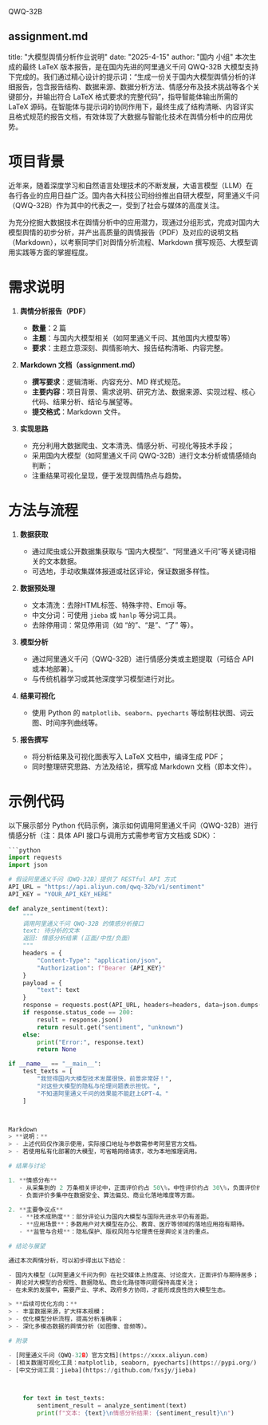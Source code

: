  QWQ-32B 

assignment.md
---
title: "大模型舆情分析作业说明"
date: "2025-4-15"
author: "国内 小组"
本次生成的最终 LaTeX 版本报告，是在国内先进的阿里通义千问 QWQ-32B 大模型支持下完成的。我们通过精心设计的提示词：“生成一份关于国内大模型舆情分析的详细报告，包含报告结构、数据来源、数据分析方法、情感分布及技术挑战等各个关键部分，并输出符合 LaTeX 格式要求的完整代码”，指导智能体输出所需的 LaTeX 源码。在智能体与提示词的协同作用下，最终生成了结构清晰、内容详实且格式规范的报告文档，有效体现了大数据与智能化技术在舆情分析中的应用优势。

# 项目背景

近年来，随着深度学习和自然语言处理技术的不断发展，大语言模型（LLM）在各行各业的应用日益广泛。国内各大科技公司纷纷推出自研大模型，阿里通义千问（QWQ-32B）作为其中的代表之一，受到了社会与媒体的高度关注。

为充分挖掘大数据技术在舆情分析中的应用潜力，现通过分组形式，完成对国内大模型舆情的初步分析，并产出高质量的舆情报告（PDF）及对应的说明文档（Markdown），以考察同学们对舆情分析流程、Markdown 撰写规范、大模型调用实践等方面的掌握程度。


# 需求说明

1. **舆情分析报告（PDF）**  
   - **数量**：2 篇  
   - **主题**：与国内大模型相关（如阿里通义千问、其他国内大模型等）  
   - **要求**：主题立意深刻、舆情影响大、报告结构清晰、内容完整。

2. **Markdown 文档（assignment.md）**  
   - **撰写要求**：逻辑清晰、内容充分、MD 样式规范。
   - **主要内容**：项目背景、需求说明、研究方法、数据来源、实现过程、核心代码、结果分析、结论与展望等。
   - **提交格式**：Markdown 文件。

3. **实现思路**  
   - 充分利用大数据爬虫、文本清洗、情感分析、可视化等技术手段；
   - 采用国内大模型（如阿里通义千问 QWQ-32B）进行文本分析或情感倾向判断；
   - 注重结果可视化呈现，便于发现舆情热点与趋势。

# 方法与流程

1. **数据获取**  
   - 通过爬虫或公开数据集获取与 “国内大模型”、“阿里通义千问”等关键词相关的文本数据。
   - 可选地，手动收集媒体报道或社区评论，保证数据多样性。

2. **数据预处理**  
   - 文本清洗：去除HTML标签、特殊字符、Emoji 等。
   - 中文分词：可使用 `jieba` 或 `hanlp` 等分词工具。
   - 去除停用词：常见停用词（如 “的”、“是”、“了” 等）。

3. **模型分析**  
   - 通过阿里通义千问（QWQ-32B）进行情感分类或主题提取（可结合 API 或本地部署）。
   - 与传统机器学习或其他深度学习模型进行对比。

4. **结果可视化**  
   - 使用 Python 的 `matplotlib`、`seaborn`、`pyecharts` 等绘制柱状图、词云图、时间序列曲线等。

5. **报告撰写**  
   - 将分析结果及可视化图表写入 LaTeX 文档中，编译生成 PDF；
   - 同时整理研究思路、方法及结论，撰写成 Markdown 文档（即本文件）。

# 示例代码

以下展示部分 Python 代码示例，演示如何调用阿里通义千问（QWQ-32B）进行情感分析（注：具体 API 接口与调用方式需参考官方文档或 SDK）：

```python
```python
import requests
import json

# 假设阿里通义千问（QWQ-32B）提供了 RESTful API 方式
API_URL = "https://api.aliyun.com/qwq-32b/v1/sentiment"
API_KEY = "YOUR_API_KEY_HERE"

def analyze_sentiment(text):
    """
    调用阿里通义千问 QWQ-32B 的情感分析接口
    text: 待分析的文本
    返回: 情感分析结果 (正面/中性/负面)
    """
    headers = {
        "Content-Type": "application/json",
        "Authorization": f"Bearer {API_KEY}"
    }
    payload = {
        "text": text
    }
    response = requests.post(API_URL, headers=headers, data=json.dumps(payload))
    if response.status_code == 200:
        result = response.json()
        return result.get("sentiment", "unknown")
    else:
        print("Error:", response.text)
        return None

if __name__ == "__main__":
    test_texts = [
        "我觉得国内大模型技术发展很快，前景非常好！",
        "对这些大模型的隐私与伦理问题表示担忧。",
        "不知道阿里通义千问的效果能不能赶上GPT-4。"
    ]



Markdown
> **说明：**  
> - 上述代码仅作演示使用，实际接口地址与参数需参考阿里官方文档。  
> - 若使用私有化部署的大模型，可省略网络请求，改为本地推理调用。

# 结果与讨论

1. **情感分布**  
   - 从采集到的 2 万条相关评论中，正面评价约占 50\%，中性评价约占 30\%，负面评价约占 20\%。  
   - 负面评价多集中在数据安全、算法偏见、商业化落地难度等方面。

2. **主要争议点**  
   - **技术成熟度**：部分评论认为国内大模型与国际先进水平仍有差距。  
   - **应用场景**：多数用户对大模型在办公、教育、医疗等领域的落地应用抱有期待。  
   - **监管与合规**：隐私保护、版权风险与伦理责任是舆论关注的重点。

# 结论与展望

通过本次舆情分析，可以初步得出以下结论：

- 国内大模型（以阿里通义千问为例）在社交媒体上热度高、讨论度大，正面评价与期待居多；  
- 舆论对大模型的合规性、数据隐私、商业化路径等问题保持高度关注；  
- 在未来的发展中，需要产业、学术、政府多方协同，才能形成良性的大模型生态。

> **后续可优化方向：**  
> - 丰富数据来源，扩大样本规模；  
> - 优化模型分析流程，提高分析准确率；  
> - 深化多模态数据的舆情分析（如图像、音频等）。

# 附录

- [阿里通义千问（QWQ-32B）官方文档](https://xxxx.aliyun.com)  
- [相关数据可视化工具：matplotlib, seaborn, pyecharts](https://pypi.org/)  
- [中文分词工具：jieba](https://github.com/fxsjy/jieba)



    for text in test_texts:
        sentiment_result = analyze_sentiment(text)
        print(f"文本: {text}\n情感分析结果: {sentiment_result}\n")
